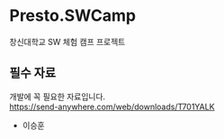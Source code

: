 # Presto.SWCamp
창신대학교 SW 체험 캠프 프로젝트

## 필수 자료
개발에 꼭 필요한 자료입니다.  
https://send-anywhere.com/web/downloads/T701YALK

* 이승훈
